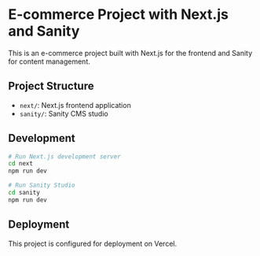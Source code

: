 # E-commerce Project with Next.js and Sanity

This is an e-commerce project built with Next.js for the frontend and Sanity for content management.

## Project Structure

- `next/`: Next.js frontend application
- `sanity/`: Sanity CMS studio

## Development

```bash
# Run Next.js development server
cd next
npm run dev

# Run Sanity Studio
cd sanity
npm run dev
```

## Deployment

This project is configured for deployment on Vercel.